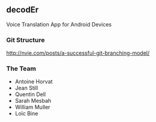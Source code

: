 ## decodEr

Voice Translation App for Android Devices

### Git Structure

http://nvie.com/posts/a-successful-git-branching-model/

### The Team
 - Antoine Horvat
 - Jean Still
 - Quentin Dell
 - Sarah Mesbah
 - William Muller
 - Loïc Bine

